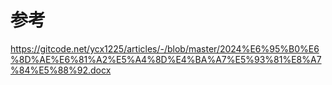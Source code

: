 # 参考 

https://gitcode.net/ycx1225/articles/-/blob/master/2024%E6%95%B0%E6%8D%AE%E6%81%A2%E5%A4%8D%E4%BA%A7%E5%93%81%E8%A7%84%E5%88%92.docx
